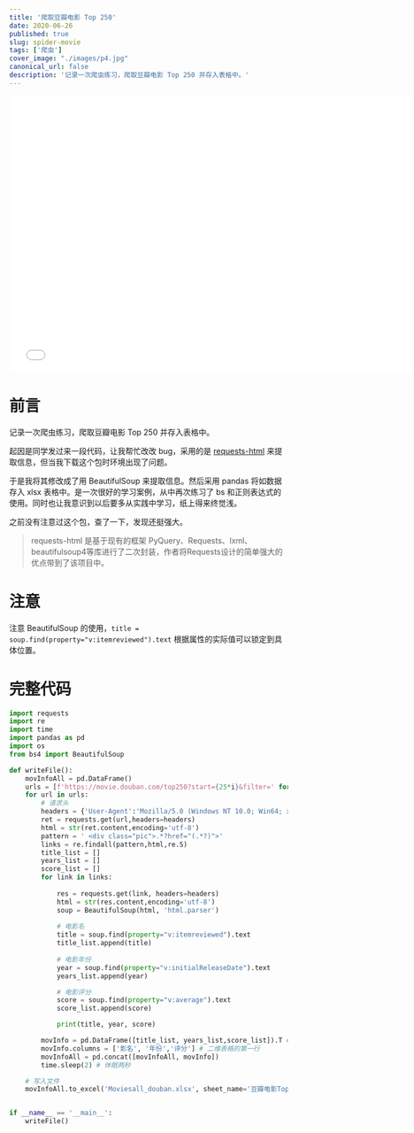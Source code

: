 ```yaml
---
title: '爬取豆瓣电影 Top 250'
date: 2020-06-26
published: true
slug: spider-movie
tags: ['爬虫']
cover_image: "./images/p4.jpg"
canonical_url: false
description: '记录一次爬虫练习，爬取豆瓣电影 Top 250 并存入表格中。'
---
```


<iframe frameborder="no" border="0" marginwidth="0" marginheight="0" height="500" width="750"  src="//music.163.com/outchain/player?type=2&id=29999850&auto=1&height=66"></iframe>

# 前言

记录一次爬虫练习，爬取豆瓣电影 Top 250 并存入表格中。

起因是同学发过来一段代码，让我帮忙改改 bug，采用的是 [requests-html](https://github.com/psf/requests-html) 来提取信息，但当我下载这个包时环境出现了问题。

于是我将其修改成了用 BeautifulSoup 来提取信息。然后采用 pandas 将如数据存入 xlsx 表格中。是一次很好的学习案例，从中再次练习了 bs 和正则表达式的使用。同时也让我意识到以后要多从实践中学习，纸上得来终觉浅。

之前没有注意过这个包，查了一下，发现还挺强大。

>  requests-html 是基于现有的框架 PyQuery、Requests、lxml、beautifulsoup4等库进行了二次封装，作者将Requests设计的简单强大的优点带到了该项目中。

# 注意

注意 BeautifulSoup 的使用，`title = soup.find(property="v:itemreviewed").text` 根据属性的实际值可以锁定到具体位置。
 
# 完整代码

```python
import requests
import re
import time
import pandas as pd
import os
from bs4 import BeautifulSoup

def writeFile():
    movInfoAll = pd.DataFrame()
    urls = [f'https://movie.douban.com/top250?start={25*i}&filter=' for i in range(0,1)]
    for url in urls:
        # 请求头
        headers = {'User-Agent':'Mozilla/5.0 (Windows NT 10.0; Win64; x64) AppleWebKit/537.36 (KHTML, like Gecko) Chrome/80.0.3987.132 Safari/537.36'}
        ret = requests.get(url,headers=headers)
        html = str(ret.content,encoding='utf-8')
        pattern = ' <div class="pic">.*?href="(.*?)">'
        links = re.findall(pattern,html,re.S)
        title_list = []
        years_list = []
        score_list = []
        for link in links:
            
            res = requests.get(link, headers=headers)
            html = str(res.content,encoding='utf-8')
            soup = BeautifulSoup(html, 'html.parser')
            
            # 电影名
            title = soup.find(property="v:itemreviewed").text
            title_list.append(title)
            
            # 电影年份
            year = soup.find(property="v:initialReleaseDate").text
            years_list.append(year)

            # 电影评分
            score = soup.find(property="v:average").text
            score_list.append(score)

            print(title, year, score)

        movInfo = pd.DataFrame([title_list, years_list,score_list]).T # 将数据存入二维表格中
        movInfo.columns = ['影名', '年份','评分'] # 二维表格的第一行
        movInfoAll = pd.concat([movInfoAll, movInfo])
        time.sleep(2) # 休眠两秒

    # 写入文件
    movInfoAll.to_excel('Moviesall_douban.xlsx', sheet_name='豆瓣电影Top250')


if __name__ == '__main__':
    writeFile()
```